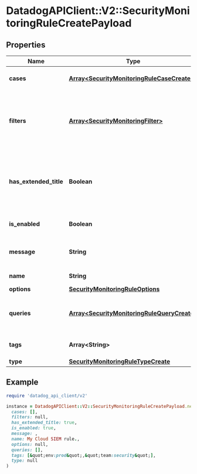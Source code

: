 # DatadogAPIClient::V2::SecurityMonitoringRuleCreatePayload

## Properties

| Name                   | Type                                                                                       | Description                                                                      | Notes      |
| ---------------------- | ------------------------------------------------------------------------------------------ | -------------------------------------------------------------------------------- | ---------- |
| **cases**              | [**Array&lt;SecurityMonitoringRuleCaseCreate&gt;**](SecurityMonitoringRuleCaseCreate.md)   | Cases for generating signals.                                                    |            |
| **filters**            | [**Array&lt;SecurityMonitoringFilter&gt;**](SecurityMonitoringFilter.md)                   | Additional queries to filter matched events before they are processed.           | [optional] |
| **has_extended_title** | **Boolean**                                                                                | Whether the notifications include the triggering group-by values in their title. | [optional] |
| **is_enabled**         | **Boolean**                                                                                | Whether the rule is enabled.                                                     |            |
| **message**            | **String**                                                                                 | Message for generated signals.                                                   |            |
| **name**               | **String**                                                                                 | The name of the rule.                                                            |            |
| **options**            | [**SecurityMonitoringRuleOptions**](SecurityMonitoringRuleOptions.md)                      |                                                                                  |            |
| **queries**            | [**Array&lt;SecurityMonitoringRuleQueryCreate&gt;**](SecurityMonitoringRuleQueryCreate.md) | Queries for selecting logs which are part of the rule.                           |            |
| **tags**               | **Array&lt;String&gt;**                                                                    | Tags for generated signals.                                                      | [optional] |
| **type**               | [**SecurityMonitoringRuleTypeCreate**](SecurityMonitoringRuleTypeCreate.md)                |                                                                                  | [optional] |

## Example

```ruby
require 'datadog_api_client/v2'

instance = DatadogAPIClient::V2::SecurityMonitoringRuleCreatePayload.new(
  cases: [],
  filters: null,
  has_extended_title: true,
  is_enabled: true,
  message: ,
  name: My Cloud SIEM rule.,
  options: null,
  queries: [],
  tags: [&quot;env:prod&quot;,&quot;team:security&quot;],
  type: null
)
```
